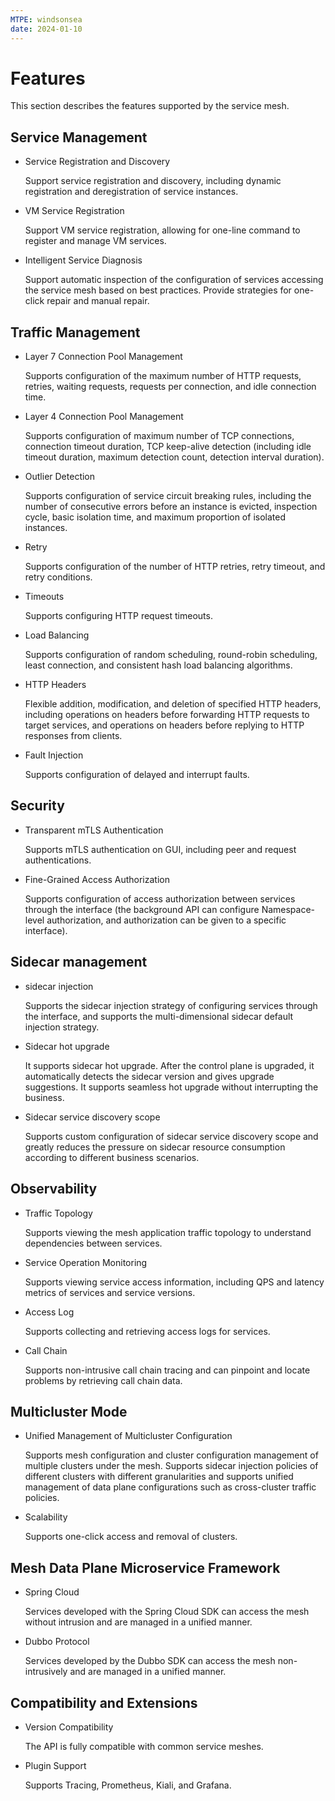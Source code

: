 ```yaml
---
MTPE: windsonsea
date: 2024-01-10
---
```


# Features

This section describes the features supported by the service mesh.

## Service Management

- Service Registration and Discovery

    Support service registration and discovery, including dynamic registration and deregistration of service instances.

- VM Service Registration

    Support VM service registration, allowing for one-line command to register and manage VM services.

- Intelligent Service Diagnosis

    Support automatic inspection of the configuration of services accessing the service mesh based on best practices. Provide strategies for one-click repair and manual repair.

## Traffic Management

- Layer 7 Connection Pool Management

    Supports configuration of the maximum number of HTTP requests, retries, waiting requests, requests per connection, and idle connection time.

- Layer 4 Connection Pool Management

    Supports configuration of maximum number of TCP connections, connection timeout duration, TCP keep-alive detection (including idle timeout duration, maximum detection count, detection interval duration).

- Outlier Detection

    Supports configuration of service circuit breaking rules, including the number of consecutive errors before an instance is evicted, inspection cycle, basic isolation time, and maximum proportion of isolated instances.

- Retry

    Supports configuration of the number of HTTP retries, retry timeout, and retry conditions.

- Timeouts

    Supports configuring HTTP request timeouts.

- Load Balancing

    Supports configuration of random scheduling, round-robin scheduling, least connection, and consistent hash load balancing algorithms.

- HTTP Headers

    Flexible addition, modification, and deletion of specified HTTP headers, including operations on headers before forwarding HTTP requests to target services, and operations on headers before replying to HTTP responses from clients.

- Fault Injection

    Supports configuration of delayed and interrupt faults.

## Security

- Transparent mTLS Authentication

    Supports mTLS authentication on GUI, including peer and request authentications.

- Fine-Grained Access Authorization

    Supports configuration of access authorization between services through the interface (the background API can configure Namespace-level authorization, and authorization can be given to a specific interface).

## Sidecar management

- sidecar injection

    Supports the sidecar injection strategy of configuring services through the interface, and supports the multi-dimensional sidecar default injection strategy.

- Sidecar hot upgrade

    It supports sidecar hot upgrade. After the control plane is upgraded, it automatically detects the sidecar version and gives upgrade suggestions. It supports seamless hot upgrade without interrupting the business.

- Sidecar service discovery scope

    Supports custom configuration of sidecar service discovery scope and greatly reduces the pressure on sidecar resource consumption according to different business scenarios.

## Observability

- Traffic Topology

    Supports viewing the mesh application traffic topology to understand dependencies between services.

- Service Operation Monitoring

    Supports viewing service access information, including QPS and latency metrics of services and service versions.

- Access Log

    Supports collecting and retrieving access logs for services.

- Call Chain

    Supports non-intrusive call chain tracing and can pinpoint and locate problems by retrieving call chain data.

## Multicluster Mode

- Unified Management of Multicluster Configuration

    Supports mesh configuration and cluster configuration management of multiple clusters under the mesh. Supports sidecar injection policies of different clusters with different granularities and supports unified management of data plane configurations such as cross-cluster traffic policies.

- Scalability

    Supports one-click access and removal of clusters.

## Mesh Data Plane Microservice Framework

- Spring Cloud

    Services developed with the Spring Cloud SDK can access the mesh without intrusion and are managed in a unified manner.

- Dubbo Protocol

    Services developed by the Dubbo SDK can access the mesh non-intrusively and are managed in a unified manner.

## Compatibility and Extensions

- Version Compatibility

    The API is fully compatible with common service meshes.

- Plugin Support

    Supports Tracing, Prometheus, Kiali, and Grafana.
